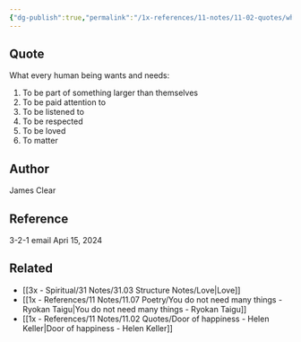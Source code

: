```yaml
---
{"dg-publish":true,"permalink":"/1x-references/11-notes/11-02-quotes/what-every-human-wants-and-needs-james-clear/","title":"What every human wants and needs - James Clear","created":"2024-04-16T08:23:38.958+03:00","updated":"2024-04-16T08:23:38.958+03:00"}
---
```



## Quote
What every human being wants and needs:

1. To be part of something larger than themselves  
2. To be paid attention to  
3. To be listened to  
4. To be respected  
5. To be loved  
6. To matter

## Author
James Clear

## Reference
3-2-1 email Apri 15, 2024

## Related
- [[3x - Spiritual/31 Notes/31.03 Structure Notes/Love\|Love]]
- [[1x - References/11 Notes/11.07 Poetry/You do not need many things - Ryokan Taigu\|You do not need many things - Ryokan Taigu]]
- [[1x - References/11 Notes/11.02 Quotes/Door of happiness - Helen Keller\|Door of happiness - Helen Keller]]